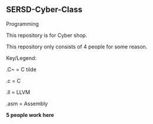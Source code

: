 ## SERSD-Cyber-Class

Programming

This repository is for Cyber shop.

This repository only consists of 4 people for some reason.

Key/Legend:

  .C~ = C tilde

  .c = C

  .ll = LLVM

  .asm = Assembly

**5 people work here**
